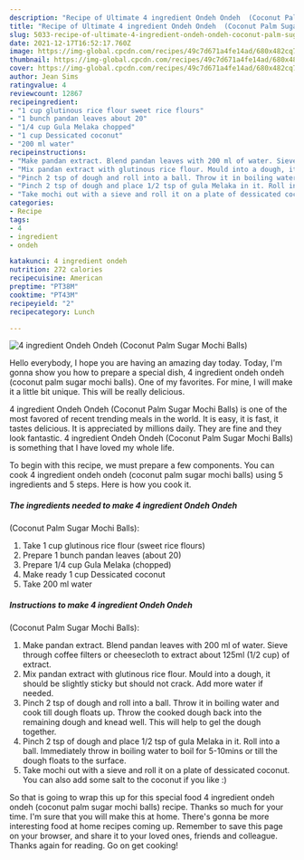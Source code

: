 ```yaml
---
description: "Recipe of Ultimate 4 ingredient Ondeh Ondeh  (Coconut Palm Sugar Mochi Balls)"
title: "Recipe of Ultimate 4 ingredient Ondeh Ondeh  (Coconut Palm Sugar Mochi Balls)"
slug: 5033-recipe-of-ultimate-4-ingredient-ondeh-ondeh-coconut-palm-sugar-mochi-balls
date: 2021-12-17T16:52:17.760Z
image: https://img-global.cpcdn.com/recipes/49c7d671a4fe14ad/680x482cq70/4-ingredient-ondeh-ondeh-coconut-palm-sugar-mochi-balls-recipe-main-photo.jpg
thumbnail: https://img-global.cpcdn.com/recipes/49c7d671a4fe14ad/680x482cq70/4-ingredient-ondeh-ondeh-coconut-palm-sugar-mochi-balls-recipe-main-photo.jpg
cover: https://img-global.cpcdn.com/recipes/49c7d671a4fe14ad/680x482cq70/4-ingredient-ondeh-ondeh-coconut-palm-sugar-mochi-balls-recipe-main-photo.jpg
author: Jean Sims
ratingvalue: 4
reviewcount: 12867
recipeingredient:
- "1 cup glutinous rice flour sweet rice flours"
- "1 bunch pandan leaves about 20"
- "1/4 cup Gula Melaka chopped"
- "1 cup Dessicated coconut"
- "200 ml water"
recipeinstructions:
- "Make pandan extract. Blend pandan leaves with 200 ml of water. Sieve through coffee filters or cheesecloth to extract about 125ml (1/2 cup) of extract."
- "Mix pandan extract with glutinous rice flour. Mould into a dough, it should be slightly sticky but should not crack. Add more water if needed."
- "Pinch 2 tsp of dough and roll into a ball. Throw it in boiling water and cook till dough floats up. Throw the cooked dough back into the remaining dough and knead well. This will help to gel the dough together."
- "Pinch 2 tsp of dough and place 1/2 tsp of gula Melaka in it. Roll into a ball. Immediately throw in boiling water to boil for 5-10mins or till the dough floats to the surface."
- "Take mochi out with a sieve and roll it on a plate of dessicated coconut. You can also add some salt to the coconut if you like :)"
categories:
- Recipe
tags:
- 4
- ingredient
- ondeh

katakunci: 4 ingredient ondeh 
nutrition: 272 calories
recipecuisine: American
preptime: "PT38M"
cooktime: "PT43M"
recipeyield: "2"
recipecategory: Lunch

---
```



![4 ingredient Ondeh Ondeh 
(Coconut Palm Sugar Mochi Balls)](https://img-global.cpcdn.com/recipes/49c7d671a4fe14ad/680x482cq70/4-ingredient-ondeh-ondeh-coconut-palm-sugar-mochi-balls-recipe-main-photo.jpg)

Hello everybody, I hope you are having an amazing day today. Today, I'm gonna show you how to prepare a special dish, 4 ingredient ondeh ondeh 
(coconut palm sugar mochi balls). One of my favorites. For mine, I will make it a little bit unique. This will be really delicious.



4 ingredient Ondeh Ondeh 
(Coconut Palm Sugar Mochi Balls) is one of the most favored of recent trending meals in the world. It is easy, it is fast, it tastes delicious. It is appreciated by millions daily. They are fine and they look fantastic. 4 ingredient Ondeh Ondeh 
(Coconut Palm Sugar Mochi Balls) is something that I have loved my whole life.


To begin with this recipe, we must prepare a few components. You can cook 4 ingredient ondeh ondeh 
(coconut palm sugar mochi balls) using 5 ingredients and 5 steps. Here is how you cook it.

<!--inarticleads1-->

##### The ingredients needed to make 4 ingredient Ondeh Ondeh 
(Coconut Palm Sugar Mochi Balls):

1. Take 1 cup glutinous rice flour (sweet rice flours)
1. Prepare 1 bunch pandan leaves (about 20)
1. Prepare 1/4 cup Gula Melaka (chopped)
1. Make ready 1 cup Dessicated coconut
1. Take 200 ml water




<!--inarticleads2-->

##### Instructions to make 4 ingredient Ondeh Ondeh 
(Coconut Palm Sugar Mochi Balls):

1. Make pandan extract. Blend pandan leaves with 200 ml of water. Sieve through coffee filters or cheesecloth to extract about 125ml (1/2 cup) of extract.
1. Mix pandan extract with glutinous rice flour. Mould into a dough, it should be slightly sticky but should not crack. Add more water if needed.
1. Pinch 2 tsp of dough and roll into a ball. Throw it in boiling water and cook till dough floats up. Throw the cooked dough back into the remaining dough and knead well. This will help to gel the dough together.
1. Pinch 2 tsp of dough and place 1/2 tsp of gula Melaka in it. Roll into a ball. Immediately throw in boiling water to boil for 5-10mins or till the dough floats to the surface.
1. Take mochi out with a sieve and roll it on a plate of dessicated coconut. You can also add some salt to the coconut if you like :)




So that is going to wrap this up for this special food 4 ingredient ondeh ondeh 
(coconut palm sugar mochi balls) recipe. Thanks so much for your time. I'm sure that you will make this at home. There's gonna be more interesting food at home recipes coming up. Remember to save this page on your browser, and share it to your loved ones, friends and colleague. Thanks again for reading. Go on get cooking!
